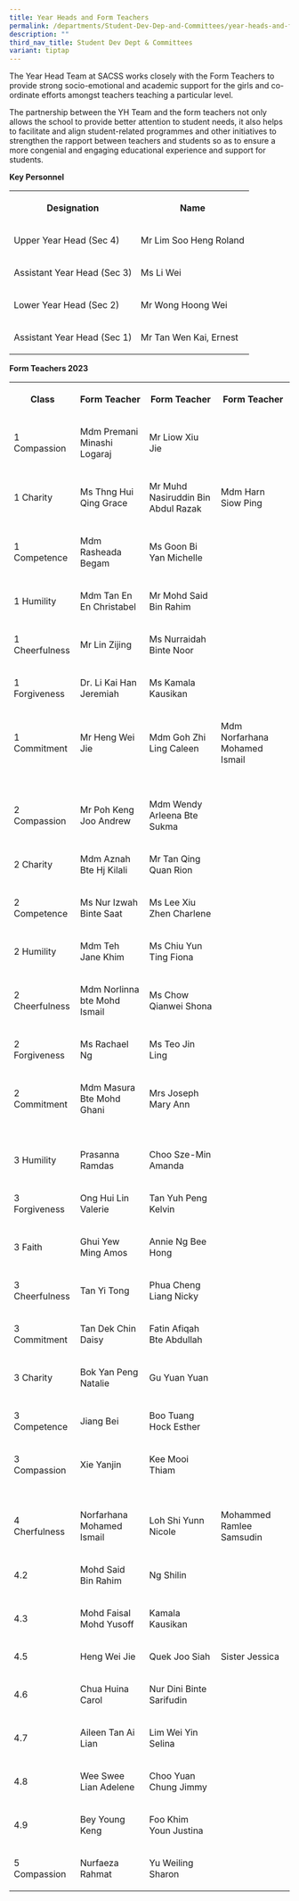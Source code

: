 ```yaml
---
title: Year Heads and Form Teachers
permalink: /departments/Student-Dev-Dep-and-Committees/year-heads-and-form-teachers/
description: ""
third_nav_title: Student Dev Dept & Committees
variant: tiptap
---
```

<p>The Year Head Team at SACSS works closely with the Form Teachers to provide
strong socio-emotional and academic support for the girls and co-ordinate
efforts amongst teachers teaching a particular level.</p>
<p>The partnership between the YH Team and the form teachers not only allows
the school to provide better attention to student needs, it also helps
to facilitate and align student-related programmes and other initiatives
to strengthen the rapport between teachers and students so as to ensure
a more congenial and engaging educational experience and support for students.</p>
<p><strong>Key Personnel</strong>
</p>
<table>
<tbody>
<tr>
<th rowspan="1" colspan="1">
<p>Designation</p>
</th>
<th rowspan="1" colspan="1">
<p>Name</p>
</th>
</tr>
<tr>
<td rowspan="1" colspan="1">
<p>Upper Year Head (Sec 4)</p>
</td>
<td rowspan="1" colspan="1">
<p>Mr Lim Soo Heng Roland</p>
</td>
</tr>
<tr>
<td rowspan="1" colspan="1">
<p>Assistant Year Head (Sec 3)</p>
</td>
<td rowspan="1" colspan="1">
<p>Ms Li Wei</p>
</td>
</tr>
<tr>
<td rowspan="1" colspan="1">
<p>Lower Year Head (Sec 2)</p>
</td>
<td rowspan="1" colspan="1">
<p>Mr Wong Hoong Wei</p>
</td>
</tr>
<tr>
<td rowspan="1" colspan="1">
<p>Assistant Year Head (Sec 1)</p>
</td>
<td rowspan="1" colspan="1">
<p>Mr Tan Wen Kai, Ernest</p>
</td>
</tr>
</tbody>
</table>
<p><strong>Form Teachers 2023</strong>
</p>
<table>
<tbody>
<tr>
<th rowspan="1" colspan="1">
<p><strong>Class</strong>
</p>
</th>
<th rowspan="1" colspan="1">
<p><strong>Form Teacher</strong>
</p>
</th>
<th rowspan="1" colspan="1">
<p><strong>Form Teacher</strong>
</p>
</th>
<th rowspan="1" colspan="1">
<p><strong>Form Teacher</strong>
</p>
</th>
</tr>
<tr>
<td rowspan="1" colspan="1">
<p>1 Compassion</p>
</td>
<td rowspan="1" colspan="1">
<p>Mdm Premani Minashi Logaraj</p>
</td>
<td rowspan="1" colspan="1">
<p>Mr Liow Xiu Jie</p>
</td>
<td rowspan="1" colspan="1">
<p></p>
</td>
</tr>
<tr>
<td rowspan="1" colspan="1">
<p>1 Charity</p>
</td>
<td rowspan="1" colspan="1">
<p>Ms Thng Hui Qing Grace</p>
</td>
<td rowspan="1" colspan="1">
<p>Mr Muhd Nasiruddin Bin Abdul Razak</p>
</td>
<td rowspan="1" colspan="1">
<p>Mdm Harn Siow Ping</p>
</td>
</tr>
<tr>
<td rowspan="1" colspan="1">
<p>1 Competence</p>
</td>
<td rowspan="1" colspan="1">
<p>Mdm Rasheada Begam</p>
</td>
<td rowspan="1" colspan="1">
<p>Ms Goon Bi Yan Michelle</p>
</td>
<td rowspan="1" colspan="1">
<p></p>
</td>
</tr>
<tr>
<td rowspan="1" colspan="1">
<p>1 Humility</p>
</td>
<td rowspan="1" colspan="1">
<p>Mdm Tan En En Christabel</p>
</td>
<td rowspan="1" colspan="1">
<p>Mr Mohd Said Bin Rahim</p>
</td>
<td rowspan="1" colspan="1">
<p></p>
</td>
</tr>
<tr>
<td rowspan="1" colspan="1">
<p>1 Cheerfulness</p>
</td>
<td rowspan="1" colspan="1">
<p>Mr Lin Zijing</p>
</td>
<td rowspan="1" colspan="1">
<p>Ms Nurraidah Binte Noor</p>
</td>
<td rowspan="1" colspan="1">
<p></p>
</td>
</tr>
<tr>
<td rowspan="1" colspan="1">
<p>1 Forgiveness</p>
</td>
<td rowspan="1" colspan="1">
<p>Dr. Li Kai Han Jeremiah</p>
</td>
<td rowspan="1" colspan="1">
<p>Ms Kamala Kausikan</p>
</td>
<td rowspan="1" colspan="1">
<p></p>
</td>
</tr>
<tr>
<td rowspan="1" colspan="1">
<p>1 Commitment</p>
</td>
<td rowspan="1" colspan="1">
<p>Mr Heng Wei Jie</p>
</td>
<td rowspan="1" colspan="1">
<p>Mdm Goh Zhi Ling Caleen</p>
</td>
<td rowspan="1" colspan="1">
<p>Mdm Norfarhana Mohamed Ismail</p>
</td>
</tr>
<tr>
<td rowspan="1" colspan="1">
<p></p>
</td>
<td rowspan="1" colspan="1">
<p></p>
</td>
<td rowspan="1" colspan="1">
<p></p>
</td>
<td rowspan="1" colspan="1">
<p></p>
</td>
</tr>
<tr>
<td rowspan="1" colspan="1">
<p>2 Compassion</p>
</td>
<td rowspan="1" colspan="1">
<p>Mr Poh Keng Joo Andrew</p>
</td>
<td rowspan="1" colspan="1">
<p>Mdm Wendy Arleena Bte Sukma</p>
</td>
<td rowspan="1" colspan="1">
<p></p>
</td>
</tr>
<tr>
<td rowspan="1" colspan="1">
<p>2 Charity</p>
</td>
<td rowspan="1" colspan="1">
<p>Mdm Aznah Bte Hj Kilali</p>
</td>
<td rowspan="1" colspan="1">
<p>Mr Tan Qing Quan Rion</p>
</td>
<td rowspan="1" colspan="1">
<p></p>
</td>
</tr>
<tr>
<td rowspan="1" colspan="1">
<p>2 Competence</p>
</td>
<td rowspan="1" colspan="1">
<p>Ms Nur Izwah Binte Saat</p>
</td>
<td rowspan="1" colspan="1">
<p>Ms Lee Xiu Zhen Charlene</p>
</td>
<td rowspan="1" colspan="1">
<p></p>
</td>
</tr>
<tr>
<td rowspan="1" colspan="1">
<p>2 Humility</p>
</td>
<td rowspan="1" colspan="1">
<p>Mdm Teh Jane Khim</p>
</td>
<td rowspan="1" colspan="1">
<p>Ms Chiu Yun Ting Fiona</p>
</td>
<td rowspan="1" colspan="1">
<p></p>
</td>
</tr>
<tr>
<td rowspan="1" colspan="1">
<p>2 Cheerfulness</p>
</td>
<td rowspan="1" colspan="1">
<p>Mdm Norlinna bte Mohd Ismail</p>
</td>
<td rowspan="1" colspan="1">
<p>Ms Chow Qianwei Shona</p>
</td>
<td rowspan="1" colspan="1">
<p></p>
</td>
</tr>
<tr>
<td rowspan="1" colspan="1">
<p>2 Forgiveness</p>
</td>
<td rowspan="1" colspan="1">
<p>Ms Rachael Ng</p>
</td>
<td rowspan="1" colspan="1">
<p>Ms Teo Jin Ling</p>
</td>
<td rowspan="1" colspan="1">
<p></p>
</td>
</tr>
<tr>
<td rowspan="1" colspan="1">
<p>2 Commitment</p>
</td>
<td rowspan="1" colspan="1">
<p>Mdm Masura Bte Mohd Ghani</p>
</td>
<td rowspan="1" colspan="1">
<p>Mrs Joseph Mary Ann</p>
</td>
<td rowspan="1" colspan="1">
<p></p>
</td>
</tr>
<tr>
<td rowspan="1" colspan="1">
<p></p>
</td>
<td rowspan="1" colspan="1">
<p></p>
</td>
<td rowspan="1" colspan="1">
<p></p>
</td>
<td rowspan="1" colspan="1">
<p></p>
</td>
</tr>
<tr>
<td rowspan="1" colspan="1">
<p>3 Humility</p>
</td>
<td rowspan="1" colspan="1">
<p>Prasanna Ramdas</p>
</td>
<td rowspan="1" colspan="1">
<p>Choo Sze-Min Amanda</p>
</td>
<td rowspan="1" colspan="1">
<p></p>
</td>
</tr>
<tr>
<td rowspan="1" colspan="1">
<p>3 Forgiveness</p>
</td>
<td rowspan="1" colspan="1">
<p>Ong Hui Lin Valerie</p>
</td>
<td rowspan="1" colspan="1">
<p>Tan Yuh Peng Kelvin</p>
</td>
<td rowspan="1" colspan="1">
<p></p>
</td>
</tr>
<tr>
<td rowspan="1" colspan="1">
<p>3 Faith</p>
</td>
<td rowspan="1" colspan="1">
<p>Ghui Yew Ming Amos</p>
</td>
<td rowspan="1" colspan="1">
<p>Annie Ng Bee Hong</p>
</td>
<td rowspan="1" colspan="1">
<p></p>
</td>
</tr>
<tr>
<td rowspan="1" colspan="1">
<p>3 Cheerfulness</p>
</td>
<td rowspan="1" colspan="1">
<p>Tan Yi Tong</p>
</td>
<td rowspan="1" colspan="1">
<p>Phua Cheng Liang Nicky</p>
</td>
<td rowspan="1" colspan="1">
<p></p>
</td>
</tr>
<tr>
<td rowspan="1" colspan="1">
<p>3 Commitment</p>
</td>
<td rowspan="1" colspan="1">
<p>Tan Dek Chin Daisy</p>
</td>
<td rowspan="1" colspan="1">
<p>Fatin Afiqah Bte Abdullah</p>
</td>
<td rowspan="1" colspan="1">
<p></p>
</td>
</tr>
<tr>
<td rowspan="1" colspan="1">
<p>3 Charity</p>
</td>
<td rowspan="1" colspan="1">
<p>Bok Yan Peng Natalie</p>
</td>
<td rowspan="1" colspan="1">
<p>Gu Yuan Yuan</p>
</td>
<td rowspan="1" colspan="1">
<p></p>
</td>
</tr>
<tr>
<td rowspan="1" colspan="1">
<p>3 Competence</p>
</td>
<td rowspan="1" colspan="1">
<p>Jiang Bei</p>
</td>
<td rowspan="1" colspan="1">
<p>Boo Tuang Hock Esther</p>
</td>
<td rowspan="1" colspan="1">
<p></p>
</td>
</tr>
<tr>
<td rowspan="1" colspan="1">
<p>3 Compassion</p>
</td>
<td rowspan="1" colspan="1">
<p>Xie Yanjin</p>
</td>
<td rowspan="1" colspan="1">
<p>Kee Mooi Thiam</p>
</td>
<td rowspan="1" colspan="1">
<p></p>
</td>
</tr>
<tr>
<td rowspan="1" colspan="1">
<p></p>
</td>
<td rowspan="1" colspan="1">
<p></p>
</td>
<td rowspan="1" colspan="1">
<p></p>
</td>
<td rowspan="1" colspan="1">
<p></p>
</td>
</tr>
<tr>
<td rowspan="1" colspan="1">
<p>4 Cherfulness</p>
</td>
<td rowspan="1" colspan="1">
<p>Norfarhana Mohamed Ismail</p>
</td>
<td rowspan="1" colspan="1">
<p>Loh Shi Yunn Nicole</p>
</td>
<td rowspan="1" colspan="1">
<p>Mohammed Ramlee Samsudin</p>
</td>
</tr>
<tr>
<td rowspan="1" colspan="1">
<p>4.2</p>
</td>
<td rowspan="1" colspan="1">
<p>Mohd Said Bin Rahim</p>
</td>
<td rowspan="1" colspan="1">
<p>Ng Shilin</p>
</td>
<td rowspan="1" colspan="1">
<p></p>
</td>
</tr>
<tr>
<td rowspan="1" colspan="1">
<p>4.3</p>
</td>
<td rowspan="1" colspan="1">
<p>Mohd Faisal Mohd Yusoff</p>
</td>
<td rowspan="1" colspan="1">
<p>Kamala Kausikan</p>
</td>
<td rowspan="1" colspan="1">
<p></p>
</td>
</tr>
<tr>
<td rowspan="1" colspan="1">
<p>4.5</p>
</td>
<td rowspan="1" colspan="1">
<p>Heng Wei Jie</p>
</td>
<td rowspan="1" colspan="1">
<p>Quek Joo Siah</p>
</td>
<td rowspan="1" colspan="1">
<p>Sister Jessica</p>
</td>
</tr>
<tr>
<td rowspan="1" colspan="1">
<p>4.6</p>
</td>
<td rowspan="1" colspan="1">
<p>Chua Huina Carol</p>
</td>
<td rowspan="1" colspan="1">
<p>Nur Dini Binte Sarifudin</p>
</td>
<td rowspan="1" colspan="1">
<p></p>
</td>
</tr>
<tr>
<td rowspan="1" colspan="1">
<p>4.7</p>
</td>
<td rowspan="1" colspan="1">
<p>Aileen Tan Ai Lian</p>
</td>
<td rowspan="1" colspan="1">
<p>Lim Wei Yin Selina</p>
</td>
<td rowspan="1" colspan="1">
<p></p>
</td>
</tr>
<tr>
<td rowspan="1" colspan="1">
<p>4.8</p>
</td>
<td rowspan="1" colspan="1">
<p>Wee Swee Lian Adelene</p>
</td>
<td rowspan="1" colspan="1">
<p>Choo Yuan Chung Jimmy</p>
</td>
<td rowspan="1" colspan="1">
<p></p>
</td>
</tr>
<tr>
<td rowspan="1" colspan="1">
<p>4.9</p>
</td>
<td rowspan="1" colspan="1">
<p>Bey Young Keng</p>
</td>
<td rowspan="1" colspan="1">
<p>Foo Khim Youn Justina</p>
</td>
<td rowspan="1" colspan="1">
<p></p>
</td>
</tr>
<tr>
<td rowspan="1" colspan="1">
<p>5 Compassion</p>
</td>
<td rowspan="1" colspan="1">
<p>Nurfaeza Rahmat</p>
</td>
<td rowspan="1" colspan="1">
<p>Yu Weiling Sharon</p>
</td>
<td rowspan="1" colspan="1">
<p></p>
</td>
</tr>
</tbody>
</table>
<p></p>